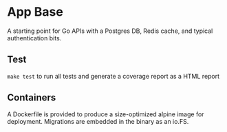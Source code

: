 # App Base

A starting point for Go APIs with a Postgres DB, Redis cache, and typical authentication bits.

## Test

`make test` to run all tests and generate a coverage report as a HTML report

## Containers

A Dockerfile is provided to produce a size-optimized alpine image for deployment. Migrations are embedded
in the binary as an io.FS.
